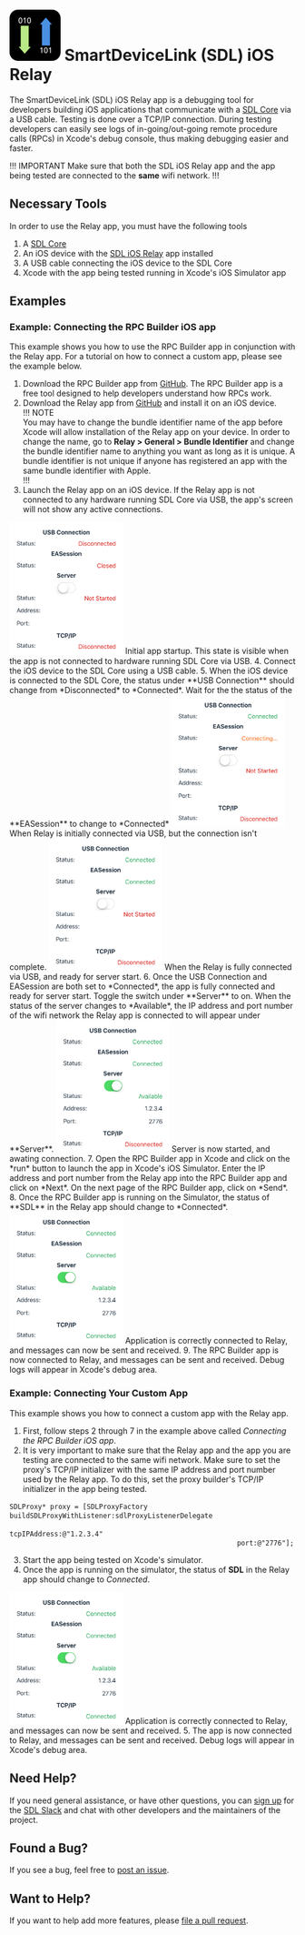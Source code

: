 # ![logo](assets/AppIcon.png) SmartDeviceLink (SDL) iOS Relay

The SmartDeviceLink (SDL) iOS Relay app is a debugging tool for developers building iOS applications that communicate with a [SDL Core](https://github.com/smartdevicelink/sdl_core) via a USB cable. Testing is done over a TCP/IP connection. During testing developers can easily see logs of in-going/out-going remote procedure calls (RPCs) in Xcode's debug console, thus making debugging easier and faster.

!!! IMPORTANT
Make sure that both the SDL iOS Relay app and the app being tested are connected to the **same** wifi network.
!!!

## Necessary Tools
In order to use the Relay app, you must have the following tools

1. A [SDL Core](https://github.com/smartdevicelink/sdl_core)
2. An iOS device with the [SDL iOS Relay](https://github.com/smartdevicelink/relay_app_ios) app installed
3. A USB cable connecting the iOS device to the SDL Core
4. Xcode with the app being tested running in Xcode's iOS Simulator app

## Examples
### Example: Connecting the RPC Builder iOS app
This example shows you how to use the RPC Builder app in conjunction with the Relay app. For a tutorial on how to connect a custom app, please see the example below.  

1. Download the RPC Builder app from [GitHub](https://github.com/smartdevicelink/rpc_builder_app_ios). The RPC Builder app is a free tool designed to help developers understand how RPCs work.
2. Download the Relay app from [GitHub](https://github.com/smartdevicelink/relay_app_ios) and install it on an iOS device.  
!!! NOTE  
You may have to change the bundle identifier name of the app before Xcode will allow installation of the Relay app on your device. In order to change the name, go to **Relay > General > Bundle Identifier** and change the bundle identifier name to anything you want as long as it is unique. A bundle identifier is not unique if anyone has registered an app with the same bundle identifier with Apple.  
!!!
3. Launch the Relay app on an iOS device. If the Relay app is not connected to any hardware running SDL Core via USB, the app's screen will not show any active connections.    
<img src="assets/Start.png" width="200px">  
Initial app startup. This state is visible when the app is not connected to hardware running SDL Core via USB.
4. Connect the iOS device to the SDL Core using a USB cable.
5. When the iOS device is connected to the SDL Core, the status under **USB Connection** should change from *Disconnected* to *Connected*. Wait for the the status of the **EASession** to change to *Connected*    
<img src="assets/USBConnected.png" width="200px">  
When Relay is initially connected via USB, but the connection isn't complete.  
<img src="assets/EASessionConnected.png" width="200px">  
When the Relay is fully connected via USB, and ready for server start.  
6. Once the USB Connection and EASession are both set to *Connected*, the app is fully connected and ready for server start. Toggle the switch under **Server** to on. When the status of the server changes to *Available*, the IP address and port number of the wifi network the Relay app is connected to will appear under **Server**.  
<img src="assets/ServerStarted.png" width="200px">  
Server is now started, and awating connection.
7. Open the RPC Builder app in Xcode and click on the *run* button to launch the app in Xcode's iOS Simulator. Enter the IP address and port number from the Relay app into the RPC Builder app and click on *Next*. On the next page of the RPC Builder app, click on *Send*.
8. Once the RPC Builder app is running on the Simulator, the status of **SDL** in the Relay app should change to *Connected*.  
<img src="assets/TCPConnected.png" width="200px">  
Application is correctly connected to Relay, and messages can now be sent and received.  
9. The RPC Builder app is now connected to Relay, and messages can be sent and received. Debug logs will appear in Xcode's debug area. 

### Example: Connecting Your Custom App
This example shows you how to connect a custom app with the Relay app.  

1. First, follow steps 2 through 7 in the example above called *Connecting the RPC Builder iOS app*.
2. It is very important to make sure that the Relay app and the app you are testing are connected to the same wifi network. Make sure to set the proxy's TCP/IP initializer with the same IP address and port number used by the Relay app. To do this, set the proxy builder's TCP/IP initializer in the app being tested.   
```
SDLProxy* proxy = [SDLProxyFactory buildSDLProxyWithListener:sdlProxyListenerDelegate
                                                tcpIPAddress:@"1.2.3.4"
                                                        port:@"2776"];
```
3. Start the app being tested on Xcode's simulator.
4. Once the app is running on the simulator, the status of **SDL** in the Relay app should change to *Connected*.  
<img src="assets/TCPConnected.png" width="200px">
Application is correctly connected to Relay, and messages can now be sent and received.  
5. The app is now connected to Relay, and messages can be sent and received. Debug logs will appear in Xcode's debug area. 

## Need Help?
If you need general assistance, or have other questions, you can [sign up](http://sdlslack.herokuapp.com) for the [SDL Slack](https://smartdevicelink.slack.com/) and chat with other developers and the maintainers of the project.

## Found a Bug?
If you see a bug, feel free to [post an issue](https://github.com/smartdevicelink/relay_app_ios/issues/new).

## Want to Help?
If you want to help add more features, please [file a pull request](https://github.com/smartdevicelink/relay_app_ios/compare).
